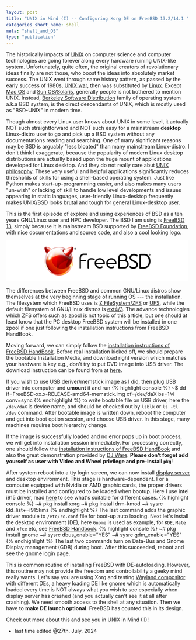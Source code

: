 ```yaml
---
layout: post
title: "UNIX in Mind (I) -- Configuring Xorg DE on FreeBSD 13.2/14.1 "
categories_short_name: shell
meta: "shell_and_OS"
type: "publication"
---
```


The historically impacts of [UNIX](https://en.wikipedia.org/wiki/Unix) on computer science and computer technologies are going forever along every hardware ruining UNIX-like system. 
Unfortunately, quite often, the original creators of revolutionary ideas finally are not those, who boost the ideas into absolutely market success. The UNIX went through same history pattern,
as passed by the early success of 1980s, [UNIX war](https://en.wikipedia.org/wiki/Unix_wars), then was substituted by [Linux](https://en.wikipedia.org/wiki/Linux). Except [Mac OS](https://en.wikipedia.org/wiki/MacOS) and [Sun OS/Solaris](https://en.wikipedia.org/wiki/Oracle_Solaris), generally people is not bothered to mention UNIX. Instead, [Berkeley Software Distribution](https://en.wikipedia.org/wiki/Berkeley_Software_Distribution) family of operating system a.k.a BSD system, is the direct descendants of UNIX, which is mostly used as "BSD-UNIX" in modern time.

Though almost every Linux user knows about UNIX in some level, it actually NOT such straightforward and NOT such easy for a mainstream **desktop** Linux-distro user to go and pick up a BSD system without any documentations reading and searching. One of many significant reasons may be BSD is arguably "less bloated" than many mainstream Linux-distro. I don't think I exaggerate, because the popularity of modern Linux desktop distributions are actually based upon the huge mount of applications developed for Linux desktop. And they do not really care abut [UNIX philosophy](https://en.wikipedia.org/wiki/Unix_philosophy#Origin). These very useful and helpful applications significantly reduces thresholds of skills for using a shell-based operating system. Just like Python makes start-up-programming easier, and also makes many users "un-wish" or lacking of skill to handle low level developments and issues appearing in static languages, user-friendly Linux-desktop frequently makes UNIX/BSD looks brutal and tough for general Linux-desktop user.

This is the first episode of explore and using experiences of BSD as a ten years GNU/Linux user and HPC developer.
The BSD I am using is [FreeBSD 13](https://www.freebsd.org/), simply because it is mainstream BSD supported by [FreeBSD Foundation](https://freebsdfoundation.org/), with nice documentations and source code, and also a cool looking logo.

<img src="/pictures/FREEBSD_Logo.png" alt="centered image" width="500" height="auto"> 

The differences between FreeBSD and common GNU/Linux distros show themselves at the very beginning stage of running OS --- the installation. The filesystem which FreeBSD uses is [Z FileSystem/ZFS](https://en.wikipedia.org/wiki/ZFS) or [UFS](https://en.wikipedia.org/wiki/Unix_File_System), while the default filesystem of GNU/Linux distros is [ext4/3](https://en.wikipedia.org/wiki/Ext4). The advance technologies which ZFS offers such as [zpool](https://docs.freebsd.org/en/books/handbook/zfs/#zfs-zpool-create) is not topic of this article, but one should at least know that the PC desktop FreeBSD system will be installed in one zpool if one just following the installation instructions from FreeBSD HandBook.

Moving forward, we can simply follow the [installation instructions of FreeBSD HandBook](https://docs.freebsd.org/en/books/handbook/bsdinstall/#bsdinstall-start). Before real installation kicked off, we should prepare the bootable Installation Media,
and download right version which matches your hardware is key e.g., don't try to put DVD image into USB driver. 
The download instruction can be found from at [here](https://docs.freebsd.org/en/books/handbook/bsdinstall/#bsdinstall-installation-media).

If you wish to use USB deriver/memstick image as I did, then plug USB driver into computer and **umount** it and run
{% highlight console %}
~$ dd if=FreeBSD-xx.x-RELEASE-amd64-memstick.img of=/dev/daX bs=1M conv=sync
{% endhighlight %}
to write bootable file on USB driver, here the `/dev/daX` is device name, and should be checked out by `lsblk` or `ls -tl /dev` command. After bootable image is written down, reboot the computer and get into boot option session, and choose USB driver. In this stage, many machines requires boot hierarchy change.

If the image is successfully loaded and no error pops up in boot process, we will get into installation session immediately. For processing correctly, one should follow the [installation instructions of FreeBSD HandBook](https://docs.freebsd.org/en/books/handbook/bsdinstall/#bsdinstall-start) and also the great demonstration provided by [DJ Ware](https://www.youtube.com/watch?v=O3G1v0BRjxs&list=PLWK00SLo2KcSf2X1DDZK6NS0dg_EJb9Ls). **Please don't forget add yourself as user with Video and Wheel privilege and pre-install `pkg`**!

After system reboot into a tty login screen, we can now install [display server](https://en.wikipedia.org/wiki/Windowing_system#Display_server_communications_protocols) and desktop environment. This stage is hardware-dependent. For a computer equipped with Nvidia or AMD graphic cards, the proper drivers must be installed and configured to be loaded when bootup. Here I use intel i915 driver, read [here](https://docs.freebsd.org/en/books/handbook/x11/#x-graphic-card-drivers) to see what's suitable for different cases.
{% highlight console %}
~# pkg install xorg 
~# pkg install drm-kmod
~# sysrc kld_list+=i915kms
{% endhighlight %}
The last command adds the graphic driver module to `/etc/rc.conf` file for boot-up auto loading. Next let's install the desktop environment (DE), here `Gnome` is used as example, for `KDE`, `Mate` and `xfce` etc, see [FreeBSD Handbook](https://docs.freebsd.org/en/books/handbook/desktop/#desktop-environments).
{% highlight console %}
~# pkg install gnome
~# sysrc dbus_enable="YES"
~# sysrc gdm_enable="YES"
{% endhighlight %}
The last two commands turn on Data-Bus and Gnome Display management (GDB) during boot. After this succeeded, reboot and see the gnome login page. 

This is common routine of installing FreeBSD with DE-autoloading. However, this routine may not provide the freedom and controllability a geeky mind really wants. Let's say you are using Xorg and testing [Wayland compositor](https://en.wikipedia.org/wiki/Wayland_(protocol)) with different DEs, a heavy loading DE like gnome which is automatically loaded every time is NOT always what you wish to see especially when display server has crashed (and you actually can't see it at all after crashing). We need smooth access to the shell at any situation. Then we have to **make DE launch optional**. FreeBSD has counted this in its design.

Check out more about this and see you in UNIX in Mind (II)!

- last time edited @27th. July. 2024
